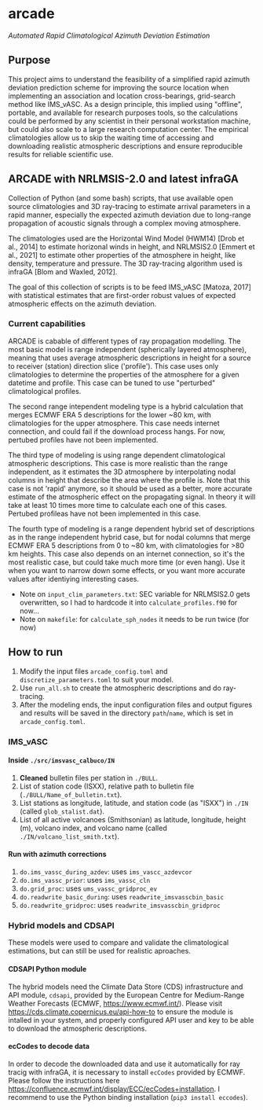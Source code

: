# arcade
_Automated Rapid Climatological Azimuth Deviation Estimation_

## Purpose
This project aims to understand the feasibility of a simplified rapid azimuth deviation prediction scheme for improving the source location when implementing an association and location cross-bearings, grid-search method like IMS\_vASC.
As a design principle, this implied using "offline", portable, and available for research purposes tools, so the calculations could be performed by any scientist in their personal workstation machine, but could also scale to a large research computation center.
The empirical climatologies allow us to skip the waiting time of accessing and downloading realistic atmospheric descriptions and ensure reproducible results for reliable scientific use.

## ARCADE with NRLMSIS-2.0 and latest infraGA

Collection of Python (and some bash) scripts, that use available open source
climatologies and 3D ray-tracing to estimate arrival parameters in a rapid
manner, especially the expected azimuth deviation due to long-range propagation
of acoustic signals through a complex moving atmosphere.

The climatologies used are the Horizontal Wind Model (HWM14) [Drob et al., 2014] 
to estimate horizonal winds in height, and NRLMSIS2.0 [Emmert et al., 2021] to 
estimate other properties of the atmosphere in height, like density, temperature 
and pressure. The 3D ray-tracing algorithm used is infraGA [Blom and Waxled, 2012].

The goal of this collection of scripts is to be feed IMS_vASC [Matoza, 2017] 
with statistical estimates that are first-order robust values of expected
atmospheric effects on the azimuth deviation. 

### Current capabilities

ARCADE is cabable of different types of ray propagation modelling. The most 
basic model is range independent (spherically layered atmosphere), meaning that 
uses average atmospheric descriptions in height for a source to receiver (station)
direction slice ('profile'). This case uses only climatologies to determine the
properties of the atmosphere for a given datetime and profile. This case can be
tuned to use "perturbed" climatological profiles.

The second range intependent modeling type is a hybrid calculation that merges
ECMWF ERA 5 descriptions for the lower ~80 km, with climatologies for the 
upper atmosphere. This case needs internet connection, and could fail if
the download process hangs. For now, pertubed profiles have not been implemented.

The third type of modeling is using range dependent climatological atmospheric
descriptions. This case is more realistic than the range independent, as
it estimates the 3D atmosphere by interpolating nodal columns in height that
describe the area where the profile is. Note that this case is not 'rapid' anymore,
so it should be used as a better, more accurate estimate of the atmospheric
effect on the propagating signal. In theory it will take at least 10 times 
more time to calculate each one of this cases. Pertubed profileas have not 
been implemented in this case.

The fourth type of modeling is a range dependent hybrid set of descriptions as
in the range independent hybrid case, but for nodal columns that merge ECMWF
ERA 5 descriptions from 0 to ~80 km, with climatologies for >80 km heights. 
This case also depends on an internet connection, so it's the most realistic
case, but could take much more time (or even hang). Use it when you want to 
narrow down some effects, or you want more accurate values after identiying
interesting cases.

- Note on `input_clim_parameters.txt`: SEC variable for NRLMSIS2.0 gets overwritten, so I had to hardcode it into `calculate_profiles.f90` for now...  
- Note on `makefile`: for `calculate_sph_nodes` it needs to be run twice (for now)

## How to run

1. Modify the input files `arcade_config.toml` and `discretize_parameters.toml`
to suit your model.
2. Use `run_all.sh` to create the atmospheric descriptions and do ray-tracing.
3. After the modeling ends, the input configuration files and output figures
and results will be saved in the directory `path`/`name`, which is set in
`arcade_config.toml`.

### IMS_vASC

#### Inside `./src/imsvasc_calbuco/IN`
1. **Cleaned** bulletin files per station in `./BULL`.
2. List of station code (ISXX), relative path to bulletin file (`./BULL/Name_of_bulletin.txt`).
3. List stations as longitude, latitude, and station code (as "ISXX") in `./IN` (called `glob_stalist.dat`).
4. List of all active volcanoes (Smithsonian) as latitude, longitude, height (m), volcano index, and volcano name (called `./IN/volcano_list_smith.txt`).

#### Run with azimuth corrections
1. `do.ims_vassc_during_azdev`: uses `ims_vascc_azdevcor`
2. `do.ims_vassc_prior`: uses `ims_vassc_cln`
3. `do.grid_proc`: uses `ums_vassc_gridproc_ev`
4. `do.readwrite_basic_during`: uses `readwrite_imsvasscbin_basic`
5. `do.readwrite_gridproc`: uses `readwrite_imsvasscbin_gridproc`

### Hybrid models and CDSAPI

These models were used to compare and validate the climatological estimations, but can still be used for realistic aproaches.

#### CDSAPI Python module
The hybrid models need the Climate Data Store (CDS) infrastructure and API module, `cdsapi`, provided by the European Centre for Medium-Range Weather Forecasts (ECMWF, https://www.ecmwf.int/). Please visit https://cds.climate.copernicus.eu/api-how-to to ensure the module is intalled in your system, and properly configured API user and key to be able to download the atmospheric descriptions.

#### ecCodes to decode data
In order to decode the downloaded data and use it automatically for ray tracig with infraGA, it is necessary to install `ecCodes` provided by ECMWF. Please follow the instructions here https://confluence.ecmwf.int/display/ECC/ecCodes+installation. I recommend to use the Python binding installation (`pip3 install eccodes`).
